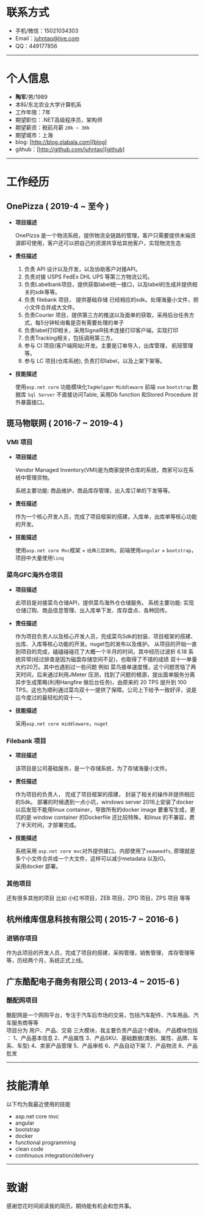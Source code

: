 # 联系方式

- 手机/微信：15021034303
- Email：juhntao@live.com
- QQ：449177856

---

# 个人信息

- **陶军**/男/1989 
- 本科/东北农业大学计算机系 
- 工作年限：7年
- 期望职位：.NET高级程序员，架构师
- 期望薪资：税前月薪 `20k ~ 30k`
- 期望城市：上海
- blog: [http://blog.olabala.com][blog]
- github：[http://github.com/juhntao][github]
 
[blog]: http://blog.olabala.com
[github]: http://github.com/juhntao

---

# 工作经历

## OnePizza ( 2019-4 ~ 至今 )

- **项目描述**

    OnePizza 是一个物流系统，提供物流全链路的管理，客户只需要提供末端资源即可使用，客户还可以把自己的资源共享给其他客户，实现物流生态

- **责任描述**

    1. 负责 API 设计以及开发，以及协助客户对接API。
	2. 负责对接 USPS FedEx DHL UPS 等第三方物流公司。
	3. 负责Labelbank项目，提供获取label统一接口，以及label的生成并提供相关的sdk等等。
	4. 负责 filebank 项目， 提供基础存储 已经相应的sdk。处理海量小文件，把小文件合并成大文件。
	5. 负责Courier 项目，提供第三方的推送以及面单的获取，采用后台任务方式，每5分钟轮询看是否有需要处理的单子
	6. 负责label打印相关，采用SignalR技术连接打印客户端，实现打印
	7. 负责Tracking相关，包括调用第三方。
	8. 参与 CI 项目(客户端网站)开发。主要是订单导入，出库管理， 航班管理等。
	9. 参与 LC 项目(仓库系统), 负责打印label，以及上架下架等。


- **技能描述**

    使用`asp.net core` 功能模块化`TagHelpper` `Middleware` 
	前端 `vue` `bootstrap` 
	数据库 `Sql Server` 不直接访问Table,  采用Db function 和Stored Procedure 对外暴露接口。

## 斑马物联网 ( 2016-7 ~ 2019-4 )

### VMI 项目
- **项目描述**

    Vendor Managed Inventory(VMI)是为商家提供仓库的系统，商家可以在系统中管理货物。 
 
    系统主要功能: 商品维护，商品库存管理，出入库订单的下发等等。

- **责任描述**

    作为一个核心开发人员，完成了项目框架的搭建，入库单，出库单等核心功能的开发。

- **技能描述**

    使用`asp.net core Mvc`框架 + `经典三层架构`，前端使用`angular` + `bootstrap`， 项目中大量使用`linq`


### 菜鸟GFC海外仓项目
- **项目描述**

    此项目是对接菜鸟仓储API，提供菜鸟海外仓仓储服务。 
    系统主要功能: 实现仓储订购、商品信息管理、出入库单下发、库存盘点、各种回传。

- **责任描述**

    作为项目负责人以及核心开发人员，完成菜鸟Sdk的封装、项目框架的搭建、出库、入库等核心功能的开发。nuget包的发布以及维护。
    从项目的开始一直到项目的完成，磕磕碰碰花了大概一个半月的时间，其中经历过波折 6.18 系统异常(经过排查是因为磁盘存储空间不足)，也取得了不错的成绩 双十一单量大约20万。其中也遇到过一些问题 例如 菜鸟接单速度慢，这个问题苦恼了两天时间，后来通过利用JMeter 压测，找到了问题的根源，提出面单服务分离异步生成策略(利用Hangfire 做后台任务)，由原来的 20 TPS 提升到 100 TPS，这也为顺利通过菜鸟双十一提供了保障。公司上下给予一致好评，说是迄今度过的最轻松的双十一。

- **技能描述**

    采用`asp.net core middleware`，`nuget`


### Filebank 项目
- **项目描述**

    该项目是公司基础服务，是一个存储系统，为了存储海量小文件。

- **责任描述**

    作为项目的负责人， 完成了项目框架的搭建， 封装了相关的操作并提供相应的Sdk。
    部署的时候遇到一点小坑，windows server 2016上安装了docker以后发现不能用linux container，导致所有的docker image 要重写生成，更坑的是 window container 的Dockerfile 还比较特殊，和linux 的不兼容，费了半天时间，才部署完成。

- **技能描述**

    系统采用 `asp.net core mvc`对外提供接口。内部使用了`seaweedfs`, 原理就是多个小文件合并成一个大文件，这样可以减少metadata 以及IO。  
    采用docker 部署。


### 其他项目
还有很多其他的项目 比如 小红书项目，ZEB 项目，ZPD 项目，ZPS 项目 等等

 
## 杭州维库信息科技有限公司 ( 2015-7 ~ 2016-6 )

### 进销存项目 
作为此项目的开发人员，完成了项目的搭建，采购管理，销售管理， 库存管理等等，历经两个月，系统正式上线。


## 广东酷配电子商务有限公司 ( 2013-4 ~ 2015-6 )

### 酷配网项目
酷配网是一个网购平台，专注于汽车后市场的交易，包括汽车配件、汽车用品、汽车服务商等等  
项目分为 用户、产品、交易 三大模块，我主要负责产品这个模块。 产品模块包括 ： 1、产品基本信息 2、产品属性 3、产品SKU、基础数据(类别、属性、品牌、车系、车型) 4、卖家产品管理 5、产品审核 6、产品自动下架 7、产品物流 8、产品批发  

---

# 技能清单

以下均为我最近使用的技能

- asp.net core mvc
- angular
- bootstrap
- docker
- functional programming
- clean code
- continuous integration/delivery

---

# 致谢
感谢您花时间阅读我的简历，期待能有机会和您共事。
